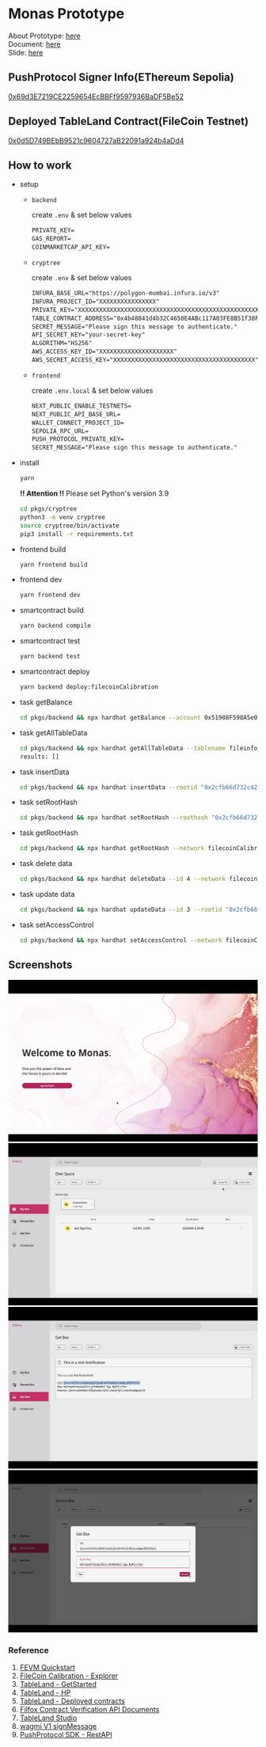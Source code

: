 # Monas Prototype
About Prototype: [here](https://github.com/Monas-project/Filecoin-Data-Economy-Hackathon/blob/main/docs/prototype.md#monas-decentralized-personal-data-store)   
Document: [here](https://docs.google.com/document/d/1stQUrYfhbEcIilbOaRzCUfETRXiCWzo-E60MJ0CvnQg/edit?usp=sharing)    
Slide: [here](https://docs.google.com/presentation/d/1CSDXeBKCRI5UfYq_DA_zj8i6FO6yLWsr/edit?usp=sharing&ouid=113727888198193846679&rtpof=true&sd=true)  
## PushProtocol Signer Info(EThereum Sepolia)

[0x69d3E7219CE2259654EcBBFf9597936BaDF5Be52](https://sepolia.etherscan.io/address/0x69d3E7219CE2259654EcBBFf9597936BaDF5Be52)

## Deployed TableLand Contract(FileCoin Testnet)

[0x0d5D749BEbB9521c9604727aB22091a924b4aDd4](https://calibration.filfox.info/en/address/0x0d5D749BEbB9521c9604727aB22091a924b4aDd4)

## How to work

- setup

  - `backend`

    create `.env` & set below values

    ```txt
    PRIVATE_KEY=
    GAS_REPORT=
    COINMARKETCAP_API_KEY=
    ```

  - `cryptree`

    create `.env` & set below values

    ```txt
    INFURA_BASE_URL="https://polygon-mumbai.infura.io/v3"
    INFURA_PROJECT_ID="XXXXXXXXXXXXXXXX"
    PRIVATE_KEY="XXXXXXXXXXXXXXXXXXXXXXXXXXXXXXXXXXXXXXXXXXXXXXXXXXXXXXXXXXXXXXXX"
    TABLE_CONTRACT_ADDRESS="0x4b48841d4b32C4650E4ABc117A03FE8B51f38F68" # 一旦これで固定
    SECRET_MESSAGE="Please sign this message to authenticate."
    API_SECRET_KEY="your-secret-key"
    ALGORITHM="HS256"
    AWS_ACCESS_KEY_ID="XXXXXXXXXXXXXXXXXXXXX"
    AWS_SECRET_ACCESS_KEY="XXXXXXXXXXXXXXXXXXXXXXXXXXXXXXXXXXXXXXXX"
    ```

  - `frontend`

    create `.env.local` & set below values

    ```txt
    NEXT_PUBLIC_ENABLE_TESTNETS=
    NEXT_PUBLIC_API_BASE_URL=
    WALLET_CONNECT_PROJECT_ID=
    SEPOLIA_RPC_URL=
    PUSH_PROTOCOL_PRIVATE_KEY=
    SECRET_MESSAGE="Please sign this message to authenticate."
    ```

- install

  ```bash
  yarn
  ```

  **!! Attention !!** Please set Python's version 3.9

  ```bash
  cd pkgs/cryptree
  python3 -m venv cryptree
  source cryptree/bin/activate
  pip3 install -r requirements.txt
  ```

- frontend build

  ```bash
  yarn frontend build
  ```

- frontend dev

  ```bash
  yarn frontend dev
  ```

- smartcontract build

  ```bash
  yarn backend compile
  ```

- smartcontract test

  ```bash
  yarn backend test
  ```

- smartcontract deploy

  ```bash
  yarn backend deploy:filecoinCalibration
  ```

- task getBalance

  ```bash
  cd pkgs/backend && npx hardhat getBalance --account 0x51908F598A5e0d8F1A3bAbFa6DF76F9704daD072 --network filecoinCalibration
  ```

- task getAllTableData

  ```bash
  cd pkgs/backend && npx hardhat getAllTableData --tablename fileinfo_table_314159_728
  results: []
  ```

- task insertData

  ```bash
  cd pkgs/backend && npx hardhat insertData --rootid "0x2cfb66d732c42332174297788fb69fba6c4bef842d95205ebfde1a126997b953" --filecid "0x2cfb66d732c42332174297788fb69fba6c4bef842d95205ebfde1a126997b953" --network filecoinCalibration
  ```

- task setRootHash

  ```bash
  cd pkgs/backend && npx hardhat setRootHash --roothash "0x2cfb66d732c42332174297788fb69fba6c4bef842d95205ebfde1a126997b953" --network filecoinCalibration
  ```

- task getRootHash

  ```bash
  cd pkgs/backend && npx hardhat getRootHash --network filecoinCalibration
  ```

- task delete data

  ```bash
  cd pkgs/backend && npx hardhat deleteData --id 4 --network filecoinCalibration
  ```

- task update data

  ```bash
  cd pkgs/backend && npx hardhat updateData --id 3 --rootid "0x2cfb66d732c42332174297788fb69fba6c4bef842d95205ebfde1a126997b977" --filecid "0x2cfb66d732c42332174297788fb69fba6c4bef842d95205ebfde1a126997b988" --network filecoinCalibration
  ```

- task setAccessControl

  ```bash
  cd pkgs/backend && npx hardhat setAccessControl --network filecoinCalibration
  ```

## Screenshots
![](https://github.com/Monas-project/Filecoin-Data-Economy-Hackathon/blob/e08b4993d111993c1ef30dc5d993308b4d3feeef/images/page1.png)  
![](https://github.com/Monas-project/Filecoin-Data-Economy-Hackathon/blob/e08b4993d111993c1ef30dc5d993308b4d3feeef/images/page2.png)  
![](https://github.com/Monas-project/Filecoin-Data-Economy-Hackathon/blob/e08b4993d111993c1ef30dc5d993308b4d3feeef/images/page3.png)  
![](https://github.com/Monas-project/Filecoin-Data-Economy-Hackathon/blob/e08b4993d111993c1ef30dc5d993308b4d3feeef/images/page4.png)  

### Reference

1. [FEVM Quickstart](https://docs.filecoin.io/smart-contracts/developing-contracts/hardhat)
2. [FileCoin Calibration - Explorer](https://calibration.filscan.io/en)
3. [TableLand - GetStarted](https://docs.tableland.xyz/smart-contracts/get-started)
4. [TableLand - HP](https://tableland.xyz/)
5. [TableLand - Deployed contracts](https://docs.tableland.xyz/smart-contracts/deployed-contracts)
6. [Filfox Contract Verification API Documents](https://filfox.notion.site/Filfox-Contract-Verification-API-Documents-c48d361c949348acb0bf806871ddd2c2)
7. [TableLand Studio](https://studio.tableland.xyz/mashharuki/monas)
8. [wagmi V1 signMessage](https://1.x.wagmi.sh/examples/sign-message)
9. [PushProtocol SDK - RestAPI](https://github.com/ethereum-push-notification-service/push-sdk/blob/main/packages/restapi/README.md)
